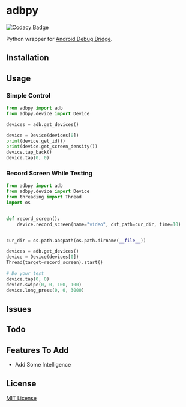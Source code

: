 # adbpy 

[![Codacy Badge](https://api.codacy.com/project/badge/Grade/0bbdccdb2a6f49168ec67a0826c55bee)](https://www.codacy.com/app/zhangyicheng1234/adbpy?utm_source=github.com&utm_medium=referral&utm_content=lancevalour/adbpy&utm_campaign=badger)

Python wrapper for [Android Debug Bridge](https://developer.android.com/studio/command-line/adb.html#directingcommands).

## Installation

## Usage
### Simple Control
```python
from adbpy import adb
from adbpy.device import Device

devices = adb.get_devices()

device = Device(devices[0])
print(device.get_id())
print(device.get_screen_density())
device.tap_back()
device.tap(0, 0)
```
### Record Screen While Testing
```python
from adbpy import adb
from adbpy.device import Device
from threading import Thread
import os


def record_screen():
    device.record_screen(name="video", dst_path=cur_dir, time=10)


cur_dir = os.path.abspath(os.path.dirname(__file__))

devices = adb.get_devices()
device = Device(devices[0])
Thread(target=record_screen).start()

# Do your test 
device.tap(0, 0)
device.swipe(0, 0, 100, 100)
device.long_press(0, 0, 3000)
```

## Issues

## Todo

## Features To Add
* Add Some Intelligence

## License
[MIT License](LICENSE)